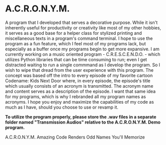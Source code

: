 # A.C.R.O.N.Y.M.
A program that I developed that serves a decorative purpose. While it isn't inherently useful for productivity or creativity like most of my other hobbies, it serves as a good base for a helper class for stylized printing and miscellaneous texts in a program's command terminal. I hope to use the program as a fun feature, which I feel most of my programs lack, but especially as a buffer once my programs begin to get more expansive. I am currently working on a music oriented program - C.R.E.S.C.E.N.D.O. - which utilizes Python libraries that can be time consuming to run; even I get distracted waiting to run a single commmand as I develop the program. So I wish to wipe that dread from the user experience with this program. The concept was based off the intro to every episode of my favorite cartoon Codename: Kids Next Door where, in every episode, the episode's title which usually consists of an acronym is transmitted. The acronym name and content serves as a description of the episode. I want that same idea for my programs, which is why I rebranded all my program names as acronyms. I hope you enjoy and maximize the capabilities of my code as much as I have, should you choose to use or revamp it. 

**To utilize the program properly, please store the .wav files in a separate folder named "Transmission Audios" relative to the A.C.R.O.N.Y.M. Demo program.**

A.C.R.O.N.Y.M.
Amazing
Code
Renders
Odd
Names
You'll
Memorize
